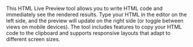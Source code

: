 This HTML Live Preview tool allows you to write HTML code and immediately see the rendered results. Type your HTML in the editor on the left side, and the preview will update on the right side (or toggle between views on mobile devices). The tool includes features to copy your HTML code to the clipboard and supports responsive layouts that adapt to different screen sizes.

<!-- Generated from commit: a418a01e7b7aeae97b6992d21d1f93c04bacd8b8 -->